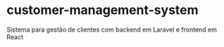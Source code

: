 # customer-management-system
Sistema para gestão de clientes com backend em Laravel e frontend em React
